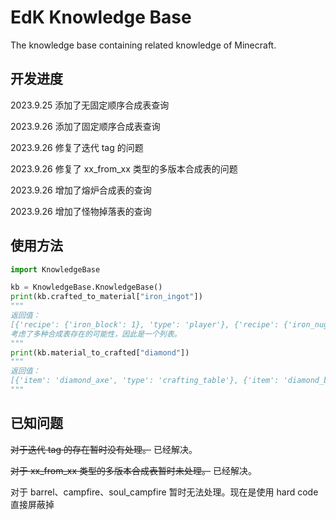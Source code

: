 # EdK Knowledge Base

The knowledge base containing related knowledge of Minecraft.

## 开发进度

2023.9.25 添加了无固定顺序合成表查询

2023.9.26 添加了固定顺序合成表查询

2023.9.26 修复了迭代 tag 的问题

2023.9.26 修复了 xx_from_xx 类型的多版本合成表的问题

2023.9.26 增加了熔炉合成表的查询

2023.9.26 增加了怪物掉落表的查询

## 使用方法

```python
import KnowledgeBase

kb = KnowledgeBase.KnowledgeBase()
print(kb.crafted_to_material["iron_ingot"])
"""
返回值：
[{'recipe': {'iron_block': 1}, 'type': 'player'}, {'recipe': {'iron_nugget': 9}, 'type': 'crafting_table'}
考虑了多种合成表存在的可能性，因此是一个列表。
"""
print(kb.material_to_crafted["diamond"])
"""
返回值：
[{'item': 'diamond_axe', 'type': 'crafting_table'}, {'item': 'diamond_block', ...
"""
```

## 已知问题

~~对于迭代 tag 的存在暂时没有处理。~~ 已经解决。

~~对于 xx_from_xx 类型的多版本合成表暂时未处理。~~ 已经解决。

对于 barrel、campfire、soul_campfire 暂时无法处理。现在是使用 hard code 直接屏蔽掉
